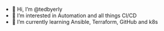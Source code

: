 - 👋 Hi, I’m @tedbyerly
- 👀 I’m interested in Automation and all things CI/CD
- 🌱 I’m currently learning Ansible, Terraform, GitHub and k8s

<!---
tedbyerly/tedbyerly is a ✨ special ✨ repository because its `README.md` (this file) appears on your GitHub profile.
You can click the Preview link to take a look at your changes.
--->
